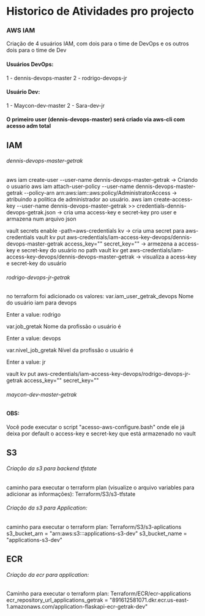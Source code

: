 # Historico de Atividades pro projecto

### AWS IAM
Criação de 4 usuários IAM, com dois para o time de DevOps e os outros dois para o time de Dev

#### Usuários DevOps:
1 - dennis-devops-master
2 - rodrigo-devops-jr 


#### Usuário Dev:
1 - Maycon-dev-master
2 - Sara-dev-jr

#### O primeiro user (dennis-devops-master) será criado via aws-cli com acesso adm total

## IAM 

###### dennis-devops-master-getrak
aws iam create-user --user-name dennis-devops-master-getrak -> Criando o usuario
aws iam attach-user-policy --user-name dennis-devops-master-getrak --policy-arn arn:aws:iam::aws:policy/AdministratorAccess -> atribuindo a politica de administrador ao usuário.
aws iam create-access-key --user-name dennis-devops-master-getrak >> credentials-dennis-devops-getrak.json -> cria uma access-key e secret-key pro user e armazena num arquivo json

vault secrets enable -path=aws-credentials kv -> cria uma secret para aws-credentials
vault kv put aws-credentials/iam-access-key-devops/dennis-devops-master-getrak access_key="" secret_key="" -> armezena a access-key e secret-key do usuário no path
vault kv get aws-credentials/iam-access-key-devops/dennis-devops-master-getrak -> visualiza a acess-key e secret-key do usuário


###### rodrigo-devops-jr-getrak
no terraform foi adicionado os valores:
var.iam_user_getrak_devops
  Nome do usuário iam para devops

  Enter a value: rodrigo

var.job_gretak
  Nome da profissão o usuário é

  Enter a value: devops

var.nivel_job_gretak
  Nível da profissão o usuário é

  Enter a value: jr

vault kv put aws-credentials/iam-access-key-devops/rodrigo-devops-jr-getrak access_key="" secret_key=""


###### maycon-dev-master-getrak



#### OBS:
Você pode executar o script "acesso-aws-configure.bash" onde ele já deixa por default o access-key e secret-key que está armazenado no vault



## S3

###### Criação da s3 para backend tfstate
caminho para executar o terraform plan (visualize o arquivo variables para adicionar as informações):
Terraform/S3/s3-tfstate

###### Criação da s3 para Application:
caminho para executar o terraform plan:
Terraform/S3/s3-aplications
s3_bucket_arn = "arn:aws:s3:::applications-s3-dev"
s3_bucket_name = "applications-s3-dev"



## ECR

###### Criação da ecr para application:
Caminho para executar o terraform plan:
Terraform/ECR/ecr-applications
ecr_repository_url_applications_getrak = "891612581071.dkr.ecr.us-east-1.amazonaws.com/application-flaskapi-ecr-getrak-dev"
